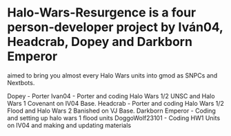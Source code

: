 # Halo-Wars-Resurgence is a four person-developer project by Iván04, Headcrab, Dopey and Darkborn Emperor
aimed to bring you almost every Halo Wars units into gmod as SNPCs and Nextbots.

Dopey - Porter
Ivan04 - Porter and coding Halo Wars 1/2 UNSC and Halo Wars 1 Covenant on IV04 Base.
Headcrab - Porter and coding Halo Wars 1/2 Flood and Halo Wars 2 Banished on VJ Base.
Darkborn Emperor - Coding and setting up halo wars 1 flood units
DoggoWolf23101 - Coding HW1 Units on IV04 and making and updating materials
